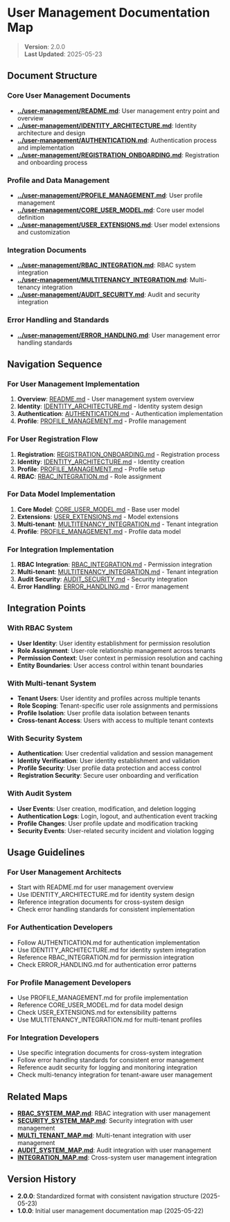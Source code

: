 
# User Management Documentation Map

> **Version**: 2.0.0  
> **Last Updated**: 2025-05-23

## Document Structure

### Core User Management Documents
- **[../user-management/README.md](../user-management/README.md)**: User management entry point and overview
- **[../user-management/IDENTITY_ARCHITECTURE.md](../user-management/IDENTITY_ARCHITECTURE.md)**: Identity architecture and design
- **[../user-management/AUTHENTICATION.md](../user-management/AUTHENTICATION.md)**: Authentication process and implementation
- **[../user-management/REGISTRATION_ONBOARDING.md](../user-management/REGISTRATION_ONBOARDING.md)**: Registration and onboarding process

### Profile and Data Management
- **[../user-management/PROFILE_MANAGEMENT.md](../user-management/PROFILE_MANAGEMENT.md)**: User profile management
- **[../user-management/CORE_USER_MODEL.md](../user-management/CORE_USER_MODEL.md)**: Core user model definition
- **[../user-management/USER_EXTENSIONS.md](../user-management/USER_EXTENSIONS.md)**: User model extensions and customization

### Integration Documents
- **[../user-management/RBAC_INTEGRATION.md](../user-management/RBAC_INTEGRATION.md)**: RBAC system integration
- **[../user-management/MULTITENANCY_INTEGRATION.md](../user-management/MULTITENANCY_INTEGRATION.md)**: Multi-tenancy integration
- **[../user-management/AUDIT_SECURITY.md](../user-management/AUDIT_SECURITY.md)**: Audit and security integration

### Error Handling and Standards
- **[../user-management/ERROR_HANDLING.md](../user-management/ERROR_HANDLING.md)**: User management error handling standards

## Navigation Sequence

### For User Management Implementation
1. **Overview**: [README.md](../user-management/README.md) - User management system overview
2. **Identity**: [IDENTITY_ARCHITECTURE.md](../user-management/IDENTITY_ARCHITECTURE.md) - Identity system design
3. **Authentication**: [AUTHENTICATION.md](../user-management/AUTHENTICATION.md) - Authentication implementation
4. **Profile**: [PROFILE_MANAGEMENT.md](../user-management/PROFILE_MANAGEMENT.md) - Profile management

### For User Registration Flow
1. **Registration**: [REGISTRATION_ONBOARDING.md](../user-management/REGISTRATION_ONBOARDING.md) - Registration process
2. **Identity**: [IDENTITY_ARCHITECTURE.md](../user-management/IDENTITY_ARCHITECTURE.md) - Identity creation
3. **Profile**: [PROFILE_MANAGEMENT.md](../user-management/PROFILE_MANAGEMENT.md) - Profile setup
4. **RBAC**: [RBAC_INTEGRATION.md](../user-management/RBAC_INTEGRATION.md) - Role assignment

### For Data Model Implementation
1. **Core Model**: [CORE_USER_MODEL.md](../user-management/CORE_USER_MODEL.md) - Base user model
2. **Extensions**: [USER_EXTENSIONS.md](../user-management/USER_EXTENSIONS.md) - Model extensions
3. **Multi-tenant**: [MULTITENANCY_INTEGRATION.md](../user-management/MULTITENANCY_INTEGRATION.md) - Tenant integration
4. **Profile**: [PROFILE_MANAGEMENT.md](../user-management/PROFILE_MANAGEMENT.md) - Profile data model

### For Integration Implementation
1. **RBAC Integration**: [RBAC_INTEGRATION.md](../user-management/RBAC_INTEGRATION.md) - Permission integration
2. **Multi-tenant**: [MULTITENANCY_INTEGRATION.md](../user-management/MULTITENANCY_INTEGRATION.md) - Tenant integration
3. **Audit Security**: [AUDIT_SECURITY.md](../user-management/AUDIT_SECURITY.md) - Security integration
4. **Error Handling**: [ERROR_HANDLING.md](../user-management/ERROR_HANDLING.md) - Error management

## Integration Points

### With RBAC System
- **User Identity**: User identity establishment for permission resolution
- **Role Assignment**: User-role relationship management across tenants
- **Permission Context**: User context in permission resolution and caching
- **Entity Boundaries**: User access control within tenant boundaries

### With Multi-tenant System
- **Tenant Users**: User identity and profiles across multiple tenants
- **Role Scoping**: Tenant-specific user role assignments and permissions
- **Profile Isolation**: User profile data isolation between tenants
- **Cross-tenant Access**: Users with access to multiple tenant contexts

### With Security System
- **Authentication**: User credential validation and session management
- **Identity Verification**: User identity establishment and validation
- **Profile Security**: User profile data protection and access control
- **Registration Security**: Secure user onboarding and verification

### With Audit System
- **User Events**: User creation, modification, and deletion logging
- **Authentication Logs**: Login, logout, and authentication event tracking
- **Profile Changes**: User profile update and modification tracking
- **Security Events**: User-related security incident and violation logging

## Usage Guidelines

### For User Management Architects
- Start with README.md for user management overview
- Use IDENTITY_ARCHITECTURE.md for identity system design
- Reference integration documents for cross-system design
- Check error handling standards for consistent implementation

### For Authentication Developers
- Follow AUTHENTICATION.md for authentication implementation
- Use IDENTITY_ARCHITECTURE.md for identity system integration
- Reference RBAC_INTEGRATION.md for permission integration
- Check ERROR_HANDLING.md for authentication error patterns

### For Profile Management Developers
- Use PROFILE_MANAGEMENT.md for profile implementation
- Reference CORE_USER_MODEL.md for data model design
- Check USER_EXTENSIONS.md for extensibility patterns
- Use MULTITENANCY_INTEGRATION.md for multi-tenant profiles

### For Integration Developers
- Use specific integration documents for cross-system integration
- Follow error handling standards for consistent error management
- Reference audit security for logging and monitoring integration
- Check multi-tenancy integration for tenant-aware user management

## Related Maps

- **[RBAC_SYSTEM_MAP.md](RBAC_SYSTEM_MAP.md)**: RBAC integration with user management
- **[SECURITY_SYSTEM_MAP.md](SECURITY_SYSTEM_MAP.md)**: Security integration with user management
- **[MULTI_TENANT_MAP.md](MULTI_TENANT_MAP.md)**: Multi-tenant integration with user management
- **[AUDIT_SYSTEM_MAP.md](AUDIT_SYSTEM_MAP.md)**: Audit integration with user management
- **[INTEGRATION_MAP.md](INTEGRATION_MAP.md)**: Cross-system user management integration

## Version History

- **2.0.0**: Standardized format with consistent navigation structure (2025-05-23)
- **1.0.0**: Initial user management documentation map (2025-05-22)
